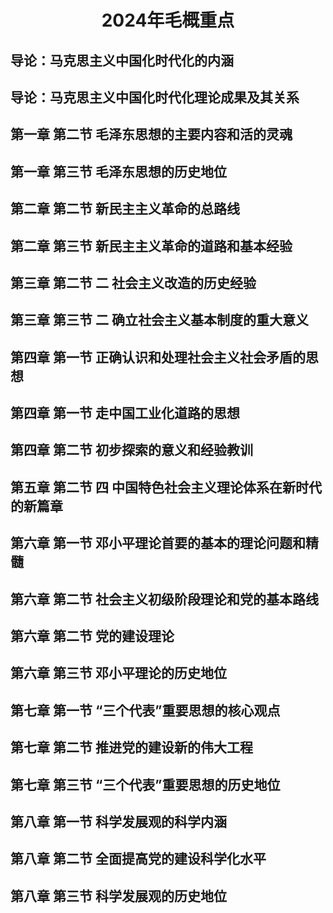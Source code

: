 # <center>2024年毛概重点</center>

## 导论：马克思主义中国化时代化的内涵



## 导论：马克思主义中国化时代化理论成果及其关系



## 第一章 第二节 毛泽东思想的主要内容和活的灵魂



## 第一章 第三节 毛泽东思想的历史地位



## 第二章 第二节 新民主主义革命的总路线



## 第二章 第三节 新民主主义革命的道路和基本经验



## 第三章 第二节 二 社会主义改造的历史经验



## 第三章 第三节 二 确立社会主义基本制度的重大意义



## 第四章 第一节 正确认识和处理社会主义社会矛盾的思想



## 第四章 第一节 走中国工业化道路的思想



## 第四章 第二节 初步探索的意义和经验教训



## 第五章 第二节 四 中国特色社会主义理论体系在新时代的新篇章



## 第六章 第一节 邓小平理论首要的基本的理论问题和精髓



## 第六章 第二节 社会主义初级阶段理论和党的基本路线



## 第六章 第二节 党的建设理论



## 第六章 第三节 邓小平理论的历史地位



## 第七章 第一节 “三个代表”重要思想的核心观点



## 第七章 第二节 推进党的建设新的伟大工程



## 第七章 第三节 “三个代表”重要思想的历史地位



## 第八章 第一节 科学发展观的科学内涵



## 第八章 第二节 全面提高党的建设科学化水平



## 第八章 第三节 科学发展观的历史地位